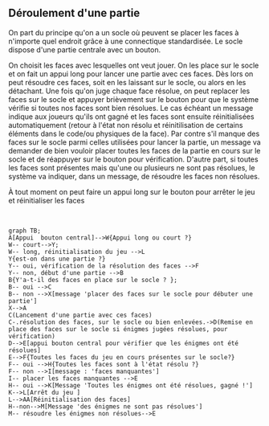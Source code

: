 
## Déroulement d'une partie
On part du principe qu'on a un socle où peuvent se placer les faces à n'importe quel endroit grâce à une connectique standardisée. Le socle dispose d'une partie centrale avec un bouton.

On choisit les faces avec lesquelles ont veut jouer. On les place sur le socle et on fait un appui long pour lancer une partie avec ces faces. Dès lors on peut résoudre ces faces, soit en les laissant sur le socle, ou alors en les détachant. Une fois qu'on juge chaque face résolue, on peut replacer les faces sur le socle et appuyer brièvement sur le bouton pour que le système vérifie si toutes nos faces sont bien résolues. Le cas échéant un message indique aux joueurs qu'ils ont gagné et les faces sont ensuite réinitialisées automatiquement (retour à l'état non résolu et réinitilisation de certains éléments dans le code/ou physiques de la face). Par contre s'il manque des faces sur le socle parmi celles utilisées pour lancer la partie, un message va demander de bien vouloir placer toutes les faces de la partie en cours sur le socle et de réappuyer sur le bouton pour vérification. D'autre part, si toutes les faces sont présentes mais qu'une ou plusieurs ne sont pas résolues, le système va indiquer, dans un message, de résoudre les faces non résolues.

À tout moment on peut faire un appui long sur le bouton pour arrêter le jeu et réinitialiser les faces

​		










```mermaid
graph TB;
A[Appui  bouton central]-->W{Appui long ou court ?}
W-- court-->Y;
W-- long, réinitialisation du jeu -->L
Y{est-on dans une partie ?}
Y-- oui, vérification de la résolution des faces -->F
Y-- non, début d'une partie -->B
B{Y'a-t-il des faces en place sur le socle ? };
B-- oui -->C
B-- non -->X[message 'placer des faces sur le socle pour débuter une partie']
X-->A
C(Lancement d'une partie avec ces faces)
C-.résolution des faces, sur le socle ou bien enlevées.->D(Remise en place des faces sur le socle si énigmes jugées résolues, pour vérification)
D-->E[appui bouton central pour vérifier que les énigmes ont été résolues]
E-->F{Toutes les faces du jeu en cours présentes sur le socle?}
F-- oui -->H{Toutes les faces sont à l'état résolu ?}
F-- non -->I[message : 'faces manquantes']
I-- placer les faces manquantes -->E
H-- oui -->K[Message 'Toutes les énigmes ont été résolues, gagné !']
K-->L[Arrêt du jeu ]
L-->AA[Réinitialisation des faces]
H--non-->M[Message 'des énigmes ne sont pas résolues']
M-- résoudre les énigmes non résolues-->E
```

